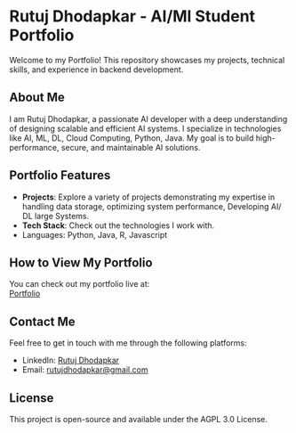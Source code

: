 # Rutuj Dhodapkar - AI/Ml Student Portfolio

Welcome to my Portfolio! This repository showcases my projects, technical skills, and experience in backend development.

## About Me

I am Rutuj Dhodapkar, a passionate AI developer with a deep understanding of designing scalable and efficient AI systems. I specialize in technologies like AI, ML, DL, Cloud Computing, Python, Java. My goal is to build high-performance, secure, and maintainable AI solutions.

## Portfolio Features

- **Projects**: Explore a variety of projects demonstrating my expertise in handling data storage, optimizing system performance, Developing AI/ DL large Systems.
- **Tech Stack**: Check out the technologies I work with.
- Languages:  Python, Java, R, Javascript

## How to View My Portfolio

You can check out my portfolio live at:  
[Portfolio](https://rutujdhodapkar.vercel.app)



## Contact Me

Feel free to get in touch with me through the following platforms:

- LinkedIn: [Rutuj Dhodapkar](https://www.linkedin.com/in/rutuj-dhodapkar/)
- Email: [rutujdhodapkar@gmail.com](mailto:rutujdhodapkar@gmail.com)

## License

This project is open-source and available under the AGPL 3.0 License.
